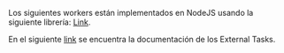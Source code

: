 Los siguientes workers están implementados en
NodeJS usando la siguiente librería: [Link](https://github.com/nikku/camunda-worker-node).


En el siguiente [link](https://docs.camunda.org/manual/7.9/user-guide/process-engine/external-tasks/)
se encuentra la documentación de los External Tasks.
